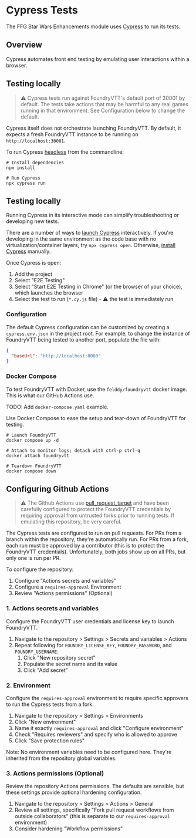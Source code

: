 # Cypress Tests

The FFG Star Wars Enhancements module uses [Cypress](https://www.cypress.io/) to run its tests.

## Overview

Cypress automates front end testing by emulating user interactions within a browser.

## Testing locally

> :warning: Cypress tests run against FoundryVTT's default port of 30001 by default. The tests take actions that may be harmful to any real games running in that environment. See Configuration below to change the default.

Cypress itself does not orchestrate launching FoundryVTT. By default, it expects a fresh FoundryVTT instance to be running on `http://localhost:30001`.

To run Cypress [headless](https://en.wikipedia.org/wiki/Headless_browser) from the commandline:

```shell
# Install dependencies
npm install

# Run Cypress
npx cypress run
```

## Testing locally

Running Cypress in its interactive mode can simplify troubleshooting or developing new tests.

There are a number of ways to [launch Cypress](https://docs.cypress.io/guides/getting-started/opening-the-app) interactively.
If you're developing in the same environment as the code base with no virtualization/container layers, try `npx cypress open`.
Otherwise, [install Cypress](https://docs.cypress.io/guides/getting-started/installing-cypress) manually.

Once Cypress is open:

1. Add the project
2. Select "E2E Testing"
3. Select "Start E2E Testing in Chrome" (or the browser of your choice), which launches the browser
4. Select the test to run (`*.cy.js` file) - :warning: the test is immediately run

### Configuration

The default Cypress configuration can be customized by creating a `cypress.env.json` in the project root. For example, to change the instance of FoundryVTT being tested to another port, populate the file with:

```json
{
  "baseUrl": "http://localhost:8080"
}
```

### Docker Compose

To test FoundryVTT with Docker, use the `felddy/foundryvtt` docker image. This is what our GitHub Actions use.

TODO: Add `docker-compose.yaml` example.

Use Docker Compose to ease the setup and tear-down of FoundryVTT for testing.

```shell
# Launch FoundryVTT
docker compose up -d

# Attach to monitor logs; detach with ctrl-p ctrl-q
docker attach foundryvtt

# Teardown FoundryVTT
docker compose down
```

## Configuring Github Actions

> :warning: The Github Actions use [pull_request_target](https://securitylab.github.com/research/github-actions-preventing-pwn-requests/) and have been carefully configured to protect the FoundryVTT credentials by requiring approval from untrusted forks prior to running tests. If emulating this repository, be very careful.

The Cypress tests are configured to run on pull requests. For PRs from a branch within the repository, they're automatically run. For PRs from a fork, each run must be approved by a contributor (this is to protect the FoundryVTT credentials). Unfortunately, both jobs show up on all PRs, but only one is run per PR.

To configure the repository:

1. Configure "Actions secrets and variables"
2. Configure a `requires-approval` Environment
3. Review "Actions permissions" (Optional)

### 1. Actions secrets and variables

Configure the FoundryVTT user credentials and license key to launch FoundryVTT.

1. Navigate to the repository > Settings > Secrets and variables > Actions
2. Repeat following for `FOUNDRY_LICENSE_KEY`, `FOUNDRY_PASSWORD`, and `FOUNDRY_USERNAME`:
   1. Click "New repository secret"
   2. Populate the secret name and its value
   3. Click "Add secret"

### 2. Environment

Configure the `requires-approval` environment to require specific approvers to run the Cypress tests from a fork.

1. Navigate to the repository > Settings > Environments
2. Click "New environment"
3. Name it exactly `requires-approval` and click "Configure environment"
4. Check "Requires reviewers" and specify who is allowed to approve
5. Click "Save protection rules"

Note: No environment variables need to be configured here. They're inherited from the repository global variables.

### 3. Actions permissions (Optional)

Review the repository Actions permissions. The defaults are sensible, but these settings provide optional hardening configuration.

1. Navigate to the repository > Settings > Actions > General
2. Review all settings, specifically "Fork pull request workflows from outside collaborators"
   (this is separate to our `requires-approval` environment)
3. Consider hardening "Workflow permissions"
